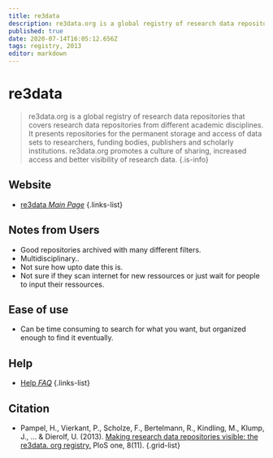 ```yaml
---
title: re3data
description: re3data.org is a global registry of research data repositories that covers research data repositories from different academic disciplines.
published: true
date: 2020-07-14T16:05:12.656Z
tags: registry, 2013
editor: markdown
---
```


# re3data

> re3data.org is a global registry of research data repositories that covers research data repositories from different academic disciplines. It presents repositories for the permanent storage and access of data sets to researchers, funding bodies, publishers and scholarly institutions. re3data.org promotes a culture of sharing, increased access and better visibility of research data. 
{.is-info}

 

## Website 

- [re3data *Main Page*](http://re3data.org/)
 {.links-list}

## Notes from Users
- Good repositories archived with many different filters.
- Multidisciplinary..
- Not sure how upto date this is. 
- Not sure if they scan internet for new ressources or just wait for people to input their ressources. 

## Ease of use
- Can be time consuming to search for what you want, but organized enough to find it eventually.

## Help
- [Help *FAQ*](https://www.re3data.org/faq)
{.links-list}

## Citation

- Pampel, H., Vierkant, P., Scholze, F., Bertelmann, R., Kindling, M., Klump, J., ... & Dierolf, U. (2013). [Making research data repositories visible: the re3data. org registry.](https://journals.plos.org/plosone/article?id=10.1371/journal.pone.0078080) PloS one, 8(11).
{.grid-list}